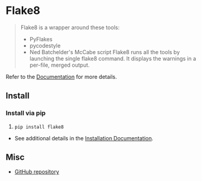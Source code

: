 # Flake8

> Flake8 is a wrapper around these tools:
>
> - PyFlakes
> - pycodestyle
> - Ned Batchelder's McCabe script
>   Flake8 runs all the tools by launching the single flake8 command. It displays the warnings in a per-file, merged output.

Refer to the [Documentation] for more details.

## Install

### Install via pip

1. ```console
   pip install flake8
   ```

- See additional details in the [Installation Documentation].

## Misc

- [GitHub repository]

[Documentation]: https://flake8.pycqa.org/
[Installation Documentation]: https://flake8.pycqa.org/en/latest/#installation
[GitHub repository]: https://github.com/PyCQA/flake8

